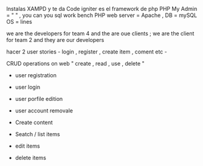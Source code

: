 


Instalas  XAMPD y te da
	Code igniter es el framework de php 
	PHP My Admin  = " " , you can you sql work bench 
	PHP 
	web server = Apache , DB = mySQL
OS = lines

we are the developers for team 4 and the are oue clients ;
we are the client for team 2 and they are our developers


hacer 2 user stories 
	- login , register , create item , coment etc 
	- 



CRUD operations on web 
" create , read  , use , delete "

- user registration 
- user login 
- user porfile edition 
- user account removale 

- Create content 
- Seatch / list items 
- edit items 
- delete items 






